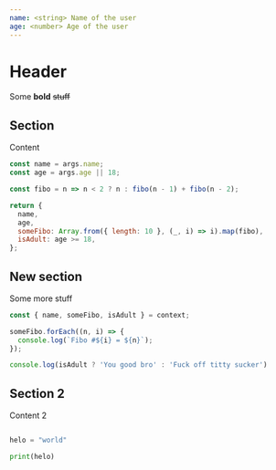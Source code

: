 ```yaml
---
name: <string> Name of the user
age: <number> Age of the user
---
```


# Header

Some **bold** ~~stuff~~

## Section
Content

```javascript
const name = args.name;
const age = args.age || 18;

const fibo = n => n < 2 ? n : fibo(n - 1) + fibo(n - 2);

return {
  name,
  age,
  someFibo: Array.from({ length: 10 }, (_, i) => i).map(fibo),
  isAdult: age >= 18,
};
```


## New section
Some more stuff

```javascript
const { name, someFibo, isAdult } = context;

someFibo.forEach((n, i) => {
  console.log(`Fibo #${i} = ${n}`);
});

console.log(isAdult ? 'You good bro' : 'Fuck off titty sucker')
```


## Section 2
Content 2

```python

helo = "world"

print(helo)
```

